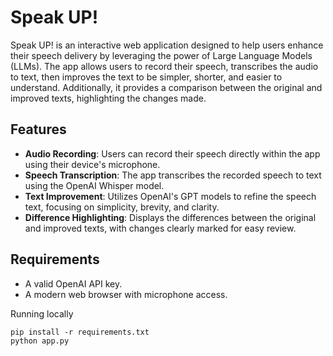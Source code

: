 # Speak UP!

Speak UP! is an interactive web application designed to help users enhance their speech delivery by leveraging the power of Large Language Models (LLMs).
The app allows users to record their speech, transcribes the audio to text, then improves the text to be simpler, shorter, and easier to understand.
Additionally, it provides a comparison between the original and improved texts, highlighting the changes made.

## Features
- **Audio Recording**: Users can record their speech directly within the app using their device's microphone.
- **Speech Transcription**: The app transcribes the recorded speech to text using the OpenAI Whisper model.
- **Text Improvement**: Utilizes OpenAI's GPT models to refine the speech text, focusing on simplicity, brevity, and clarity.
- **Difference Highlighting**: Displays the differences between the original and improved texts, with changes clearly marked for easy review.

## Requirements
- A valid OpenAI API key.
- A modern web browser with microphone access.


Running locally
```
pip install -r requirements.txt
python app.py
```
